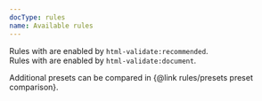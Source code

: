 ```yaml
---
docType: rules
name: Available rules
---
```


Rules with <span class="fa fa-check"></span> are enabled by
`html-validate:recommended`.<br>
Rules with <span class="fa fa-file-text-o"></span> are enabled by
`html-validate:document`.

Additional presets can be compared in {@link rules/presets preset comparison}.

